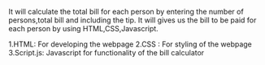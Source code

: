 It will calculate the total bill for each person by entering the number of persons,total bill and including the tip.
 It will gives us the bill to be paid for each person by using HTML,CSS,Javascript.

1.HTML: For developing the webpage
2.CSS : For styling of the webpage
3.Script.js: Javascript for functionality of the bill calculator

